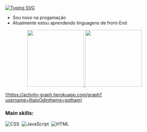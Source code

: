 [![Typing SVG](https://readme-typing-svg.herokuapp.com/?color=00bfbf&size=35&center=true&vCenter=true&width=1000&lines=HELLO,+MY+NAME+is+Ítalo+Kevyn;I'm+21+years+old;I+from+Brasil,Brasília+DF;I+study+systems+development+in+UDF;Be+Welcome!+:%29)](https://git.io/typing-svg)

- Sou novo na progamação
- Atualmente estou aprendendo linguagens de front-End
<div align="center">
  <a href="https://github.com/ItaloOdin">
  <img height="180em" src="https://github-readme-stats.vercel.app/api?username=ItaloOdin&show_icons=true&theme=gotham&include_all_commits=true&count_private=true"/>
  <img height="180em" src="https://github-readme-stats.vercel.app/api/top-langs/?username=ItaloOdin&layout=compact&langs_count=7&theme=gotham"/>
</div>

[!(https://activity-graph.herokuapp.com/graph?username=IItaloOdintheme=gotham)](https://github.com/ashutosh00710/github-readme-activity-graph)


<div align="center">  
</div>

### Main skills:
 ![CSS](https://img.shields.io/badge/-CSS-0D1117?style=for-the-badge&logo=CSS3&logoColor=1572B6&labelColor=0D1117)&nbsp;
 ![JavaScript](https://img.shields.io/badge/-JavaScript-0D1117?style=for-the-badge&logo=javascript&labelColor=0D1117&textColor=0D1117)&nbsp;
 ![HTML](https://img.shields.io/badge/-HTML5-0D1117?style=for-the-badge&logo=HTML5&labelColor=0D1117&textColor=0D1117)&nbsp;


